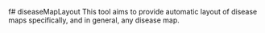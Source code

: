 f# diseaseMapLayout
This tool aims to provide automatic layout of disease maps specifically, and in general, any disease map.
